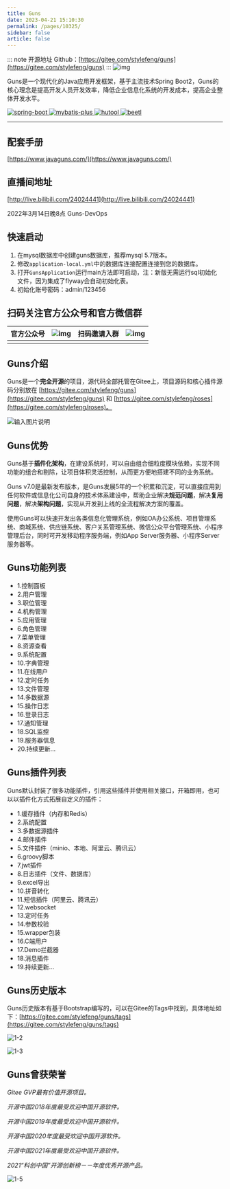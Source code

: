 ```yaml
---
title: Guns
date: 2023-04-21 15:10:30
permalink: /pages/10325/
sidebar: false
article: false
---
```

::: note 开源地址
Github：[https://gitee.com/stylefeng/guns](https://gitee.com/stylefeng/guns)
::: 
![img](https://camo.githubusercontent.com/fd795d7481d0239218af508213b8fff6045805119d9762a0e636d64dde1083d5/68747470733a2f2f696d616765732e67697465652e636f6d2f75706c6f6164732f696d616765732f323031392f303130392f3231343231385f64326161393439625f3535313230332e706e67)



Guns是一个现代化的Java应用开发框架，基于主流技术Spring Boot2，Guns的核心理念是提高开发人员开发效率，降低企业信息化系统的开发成本，提高企业整体开发水平。

[![spring-boot](https://img.shields.io/badge/spring--boot-2.4.2-green.svg) ](http://spring.io/projects/spring-boot)[![mybatis-plus](https://img.shields.io/badge/mybatis--plus-3.4.0-blue.svg) ](http://mp.baomidou.com/)[![hutool](https://img.shields.io/badge/hutool-5.4.4-blue.svg) ](https://www.hutool.cn/)[![beetl](https://img.shields.io/badge/beetl-3.3.1-yellow.svg)](http://ibeetl.com/)



------

## 配套手册

[https://www.javaguns.com/](https://www.javaguns.com/)

## 直播间地址

[http://live.bilibili.com/24024441](http://live.bilibili.com/24024441)

2022年3月14日晚8点 Guns-DevOps

## 快速启动

1. 在mysql数据库中创建guns数据库，推荐mysql 5.7版本。
2. 修改`application-local.yml`中的数据库连接配置连接到您的数据库。
3. 打开`GunsApplication`运行main方法即可启动，注：新版无需运行sql初始化文件，因为集成了flyway会自动初始化表。
4. 初始化账号密码：admin/123456

## 扫码关注官方公众号和官方微信群

| 官方公众号 | ![img](https://camo.githubusercontent.com/fe1639e36d5175d9df6508e3ff69b0394c5e8cd700e2b5004386c0824ec92f6d/68747470733a2f2f696d616765732e67697465652e636f6d2f75706c6f6164732f696d616765732f323031392f303431352f3130343931315f39626339323461355f3535313230332e706e67) | 扫码邀请入群 | ![img](https://camo.githubusercontent.com/60d31069c6a72542c8e9c66d250e2c7425c5918441391445cb211b03810cd236/68747470733a2f2f696d616765732e67697465652e636f6d2f75706c6f6164732f696d616765732f323031392f303431392f3130333632325f64366539666135645f3535313230332e706e67) |
| ---------- | ------------------------------------------------------------ | ------------ | ------------------------------------------------------------ |
|            |                                                              |              |                                                              |

## Guns介绍

Guns是一个**完全开源**的项目，源代码全部托管在Gitee上，项目源码和核心插件源码分别放在 [https://gitee.com/stylefeng/guns](https://gitee.com/stylefeng/guns) 和 [https://gitee.com/stylefeng/roses](https://gitee.com/stylefeng/roses)。

![输入图片说明](https://camo.githubusercontent.com/fb9c709561d8859c108f8dc52e5c2a4a1ec8de7d4fb99555f6b7945a523cf73f/68747470733a2f2f696d616765732e67697465652e636f6d2f75706c6f6164732f696d616765732f323032322f303331322f3132303230325f31306532393761365f3535313230332e706e67)

## Guns优势

Guns基于**插件化架构**，在建设系统时，可以自由组合细粒度模块依赖，实现不同功能的组合和剔除，让项目体积灵活控制，从而更方便地搭建不同的业务系统。

Guns v7.0是最新发布版本，是Guns发展5年的一个积累和沉淀，可以直接应用到任何软件或信息化公司自身的技术体系建设中，帮助企业解决**规范问题**，解决**复用问题**，解决**架构问题**，实现从开发到上线的全流程解决方案的覆盖。

使用Guns可以快速开发出各类信息化管理系统，例如OA办公系统、项目管理系统、商城系统、供应链系统、客户关系管理系统、微信公众平台管理系统、小程序管理后台，同时可开发移动程序服务端，例如App Server服务器、小程序Server服务器等。

## Guns功能列表

- 1.控制面板
- 2.用户管理
- 3.职位管理
- 4.机构管理
- 5.应用管理
- 6.角色管理
- 7.菜单管理
- 8.资源查看
- 9.系统配置
- 10.字典管理
- 11.在线用户
- 12.定时任务
- 13.文件管理
- 14.多数据源
- 15.操作日志
- 16.登录日志
- 17.通知管理
- 18.SQL监控
- 19.服务器信息
- 20.持续更新...

## Guns插件列表

Guns默认封装了很多功能插件，引用这些插件并使用相关接口，开箱即用，也可以以插件化方式拓展自定义的插件：

- 1.缓存插件（内存和Redis）
- 2.系统配置
- 3.多数据源插件
- 4.邮件插件
- 5.文件插件（minio、本地、阿里云、腾讯云）
- 6.groovy脚本
- 7.jwt插件
- 8.日志插件（文件、数据库）
- 9.excel导出
- 10.拼音转化
- 11.短信插件（阿里云、腾讯云）
- 12.websocket
- 13.定时任务
- 14.参数校验
- 15.wrapper包装
- 16.C端用户
- 17.Demo拦截器
- 18.消息插件
- 19.持续更新...

## Guns历史版本

Guns历史版本有基于Bootstrap编写的，可以在Gitee的Tags中找到，具体地址如下：[https://gitee.com/stylefeng/guns/tags](https://gitee.com/stylefeng/guns/tags)

![1-2](https://camo.githubusercontent.com/890081207918f02bdcafe253ceb4b7dde3ef83597ba7877effabdf32821ffbc5/68747470733a2f2f696d616765732e67697465652e636f6d2f75706c6f6164732f696d616765732f323032322f303331322f3132303231365f66353135613839615f3535313230332e706e67)

![1-3](https://camo.githubusercontent.com/b8ec2b93385549336965ca1a385fec47468d874ce8c4dc75d42ac33d932e7a43/68747470733a2f2f696d616765732e67697465652e636f6d2f75706c6f6164732f696d616765732f323032322f303331322f3132303232325f35363733396238365f3535313230332e706e67)

## Guns曾获荣誉

*Gitee GVP最有价值开源项目。*

*开源中国2018年度最受欢迎中国开源软件。*

*开源中国2019年度最受欢迎中国开源软件。*

*开源中国2020年度最受欢迎中国开源软件。*

*开源中国2021年度最受欢迎中国开源软件。*

*2021“科创中国”开源创新榜－－年度优秀开源产品。*

![1-5](https://camo.githubusercontent.com/1481a125bbc7b7912bd40357f77250449e3276916d564a7b723bca27201c4ce2/68747470733a2f2f696d616765732e67697465652e636f6d2f75706c6f6164732f696d616765732f323032322f303331322f3132303234365f65646461636432365f3535313230332e706e67)
